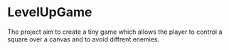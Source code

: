 # LevelUpGame
The project aim to create a tiny game which allows the player to control a square over a canvas and to avoid diffrent enemies.
